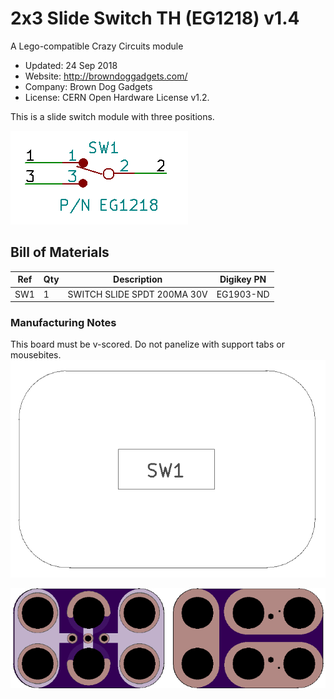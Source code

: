 <!--- start title --->
# 2x3 Slide Switch TH (EG1218) v1.4
A Lego-compatible Crazy Circuits module

- Updated: 24 Sep 2018
- Website: http://browndoggadgets.com/
- Company: Brown Dog Gadgets
- License: CERN Open Hardware License v1.2.
<!--- end title --->

This is a slide switch module with three positions. 

![Schematic](schematic.png)

<!--- bom start --->
## Bill of Materials

|Ref|Qty|Description|Digikey PN|
|---|---|-----------|------|
|SW1|1|SWITCH SLIDE SPDT 200MA 30V|EG1903-ND|


<!--- bom end --->

### Manufacturing Notes

This board must be v-scored. Do not panelize with support tabs or mousebites.
![Assembly Diagram](assembly.png)

![Gerber Preview](preview.png)

